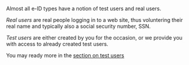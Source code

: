 Almost all e-ID types have a notion of test users and real users.

_Real users_ are real people logging in to a web site, thus voluntering their real name and typically also a social security number, SSN.

_Test users_ are either created by you for the occasion, or we provide you with access to already created test users. 

You may ready more in the [section on test users](/how-to/test-users)
